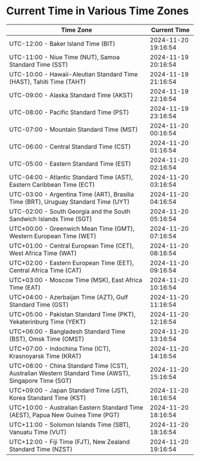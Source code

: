 # Current Time in Various Time Zones

| Time Zone | Current Time |
|-----------|--------------|
| UTC-12:00 - Baker Island Time (BIT) | 2024-11-20 19:16:54 |
| UTC-11:00 - Niue Time (NUT), Samoa Standard Time (SST) | 2024-11-19 20:16:54 |
| UTC-10:00 - Hawaii-Aleutian Standard Time (HAST), Tahiti Time (TAHT) | 2024-11-19 21:16:54 |
| UTC-09:00 - Alaska Standard Time (AKST) | 2024-11-19 22:16:54 |
| UTC-08:00 - Pacific Standard Time (PST) | 2024-11-19 23:16:54 |
| UTC-07:00 - Mountain Standard Time (MST) | 2024-11-20 00:16:54 |
| UTC-06:00 - Central Standard Time (CST) | 2024-11-20 01:16:54 |
| UTC-05:00 - Eastern Standard Time (EST) | 2024-11-20 02:16:54 |
| UTC-04:00 - Atlantic Standard Time (AST), Eastern Caribbean Time (ECT) | 2024-11-20 03:16:54 |
| UTC-03:00 - Argentina Time (ART), Brasília Time (BRT), Uruguay Standard Time (UYT) | 2024-11-20 04:16:54 |
| UTC-02:00 - South Georgia and the South Sandwich Islands Time (SGT) | 2024-11-20 05:16:54 |
| UTC±00:00 - Greenwich Mean Time (GMT), Western European Time (WET) | 2024-11-20 07:16:54 |
| UTC+01:00 - Central European Time (CET), West Africa Time (WAT) | 2024-11-20 08:16:54 |
| UTC+02:00 - Eastern European Time (EET), Central Africa Time (CAT) | 2024-11-20 09:16:54 |
| UTC+03:00 - Moscow Time (MSK), East Africa Time (EAT) | 2024-11-20 10:16:54 |
| UTC+04:00 - Azerbaijan Time (AZT), Gulf Standard Time (GST) | 2024-11-20 11:16:54 |
| UTC+05:00 - Pakistan Standard Time (PKT), Yekaterinburg Time (YEKT) | 2024-11-20 12:16:54 |
| UTC+06:00 - Bangladesh Standard Time (BST), Omsk Time (OMST) | 2024-11-20 13:16:54 |
| UTC+07:00 - Indochina Time (ICT), Krasnoyarsk Time (KRAT) | 2024-11-20 14:16:54 |
| UTC+08:00 - China Standard Time (CST), Australian Western Standard Time (AWST), Singapore Time (SGT) | 2024-11-20 15:16:54 |
| UTC+09:00 - Japan Standard Time (JST), Korea Standard Time (KST) | 2024-11-20 16:16:54 |
| UTC+10:00 - Australian Eastern Standard Time (AEST), Papua New Guinea Time (PGT) | 2024-11-20 18:16:54 |
| UTC+11:00 - Solomon Islands Time (SBT), Vanuatu Time (VUT) | 2024-11-20 18:16:54 |
| UTC+12:00 - Fiji Time (FJT), New Zealand Standard Time (NZST) | 2024-11-20 19:16:54 |
